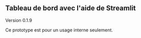 ## Tableau de bord avec l'aide de Streamlit
Version 0.1.9

Ce prototype est pour un usage interne seulement.
